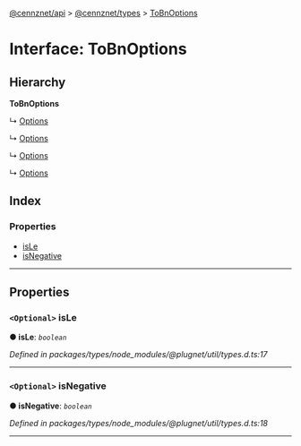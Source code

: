 [@cennznet/api](../README.md) > [@cennznet/types](../modules/_cennznet_types.md) > [ToBnOptions](../interfaces/_cennznet_types.tobnoptions.md)

# Interface: ToBnOptions

## Hierarchy

**ToBnOptions**

↳  [Options](_cennznet_types.options.md)

↳  [Options](_cennznet_types.options-1.md)

↳  [Options](_cennznet_util.options.md)

↳  [Options](_cennznet_util.options-1.md)

## Index

### Properties

* [isLe](_cennznet_types.tobnoptions.md#isle)
* [isNegative](_cennznet_types.tobnoptions.md#isnegative)

---

## Properties

<a id="isle"></a>

### `<Optional>` isLe

**● isLe**: *`boolean`*

*Defined in packages/types/node_modules/@plugnet/util/types.d.ts:17*

___
<a id="isnegative"></a>

### `<Optional>` isNegative

**● isNegative**: *`boolean`*

*Defined in packages/types/node_modules/@plugnet/util/types.d.ts:18*

___

